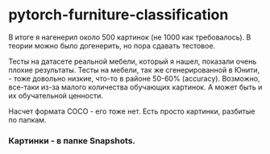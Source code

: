 # pytorch-furniture-classification

В итоге я нагенерил около 500 картинок (не 1000 как требовалось). В теории можно было догенерить, но пора сдавать тестовое.


Тесты на датасете реальной мебели, который я нашел, показали очень плохие результаты. Тесты на мебели, так же сгенерированной в Юнити, - тоже довольно низкие, что-то в районе 50-60% (accuracy). Возможно, все-таки из-за малого количества обучающих картинок. А может быть и их обучательной ценности.


Насчет формата СОСО - его тоже нет. Есть просто картинки, разбитые по папкам.


### Картинки - в папке Snapshots.
